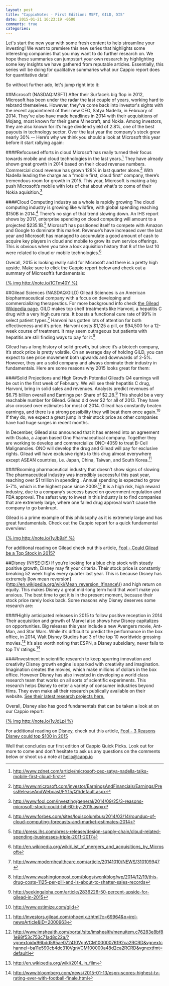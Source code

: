 ```yaml
---
layout: post
title: "CappioNotes - First Edition: MSFT, GILD, DIS"
date: 2015-01-21 16:23:19 -0500
comments: true
categories: 
---
```

Let's start the new year with some fresh content to help streamline your investing! We want to premiere this new series that highlights some interesting companies that you may want to do further research on. We hope these summaries can jumpstart your own research by highlighting some key insights we have gathered from reputable articles. Essentially, this series will be doing for qualitative summaries what our Cappio report does for quantitative data!

So without further ado, let's jump right into it:

##Microsoft (NASDAQ:MSFT)
After their Surface’s big flop in 2012, Microsoft has been under the radar the last couple of years, working hard to rebrand themselves. However, they've come back into investor's sights with the recent appointment of their new CEO, Satya Nadella, in February of 2014. They've also have made headlines in 2014 with their acquisitions of Mojang, most known for their game Minecraft, and Nokia. Among investors, they are also known for it’s huge dividend yield of 2.8%, one of the best payouts in technology sector. Over the last year the company’s stock grew nearly 30% -- Here’s why we think you should a look at Microsoft this year before it start rallying again:

####Refocused efforts in cloud
Microsoft has really turned their focus towards mobile and cloud technologies in the last years.[^1] They have already shown great growth in 2014 based on their cloud revenue numbers. Commercial cloud revenue has grown 128% in last quarter alone.[^2] With Nadella leading the charge as a "mobile first, cloud first" company, there’s tremendous room for growth in 2015. This year, Microsoft is making a big push Microsoft’s mobile with lots of chat about what's to come of their Nokia aquisition.[^3]

####Cloud Computing industry as a whole is rapidly growing
The cloud computing industry is growing like wildfire, with global spending reaching $150B in 2014.[^4] There's no sign of that trend slowing down. An IHS report shows by 2017, enterprise spending on cloud computing will amount to a projected $235.1B.[^5] Microsoft has positioned itself to compete with Amazon and Google to dominate this market. Revenue’s have increased over the last year and Microsoft has managed to accumulate a good amount of cash to acquire key players in cloud and mobile to grow its own service offerings. This is obvious when you take a look  aquisition history that 8 of the last 10 were related to cloud or mobile technologies.[^6]

Overall, 2015 is looking really solid for Microsoft and there is a pretty high upside. Make sure to click the Cappio report below and check out a summary of Microsoft’s fundamentals:

[{% img http://note.io/1CTm40Y %}](http://www.capp.io/queries/new?query=MSFT)

[^1]: <http://www.zdnet.com/article/microsoft-ceo-satya-nadella-talks-mobile-first-cloud-first>
[^2]: <http://www.microsoft.com/investor/EarningsAndFinancials/Earnings/PressReleaseAndWebcast/FY15/Q1/default.aspx>
[^3]: <http://www.fool.com/investing/general/2014/09/25/3-reasons-microsoft-stock-could-hit-60-by-2015.aspx>
[^4]: <http://www.forbes.com/sites/louiscolumbus/2014/03/14/roundup-of-cloud-computing-forecasts-and-market-estimates-2014>
[^5]: <http://press.ihs.com/press-release/design-supply-chain/cloud-related-spending-businesses-triple-2011-2017>
[^6]: <http://en.wikipedia.org/wiki/List_of_mergers_and_acquisitions_by_Microsoft>

##Gilead Sciences (NASDAQ:GILD) 
Gilead Sciences is an American biopharmaceutical company with a focus on developing and commercializing therapeutics. For more background info check [the Gilead Wikipedia page](https://en.wikipedia.org/wiki/Gilead_Sciences). GILD makes top shelf treatments like Harvoni, a hepatitis C drug with a very high cure rate. It boasts a functional cure rate of 99% in select patient types.[^7] Harvoni has gotten lots of attention for both effectiveness and it’s price. Harvoni costs $1,125 a pill, or $94,500 for a 12-week course of treatment. It may seem outrageous but patients with hepatitis are still finding ways to pay for it.[^8]

[^7]: <http://www.modernhealthcare.com/article/20141010/NEWS/310109947>
[^8]: <http://www.washingtonpost.com/blogs/wonkblog/wp/2014/12/19/this-drug-costs-1125-per-pill-and-is-about-to-shatter-sales-records>

Gilead has a long history of solid growth, but since it’s a biotech company, it’s stock price is pretty volatile. On an average day of holding GILD, you can expect to see price movement both upwards and downwards of 2-5%. However, they are a solid company and always dominate their industry in fundamentals. Here are some reasons why 2015 looks great for them:

####Solid Projections and High Growth Potential
Gilead’s Q4 earnings will be out in the first week of February. We will see their hepatitis C drug, Harvoni, bring in solid sales and revenues. Analysts predict revenues of $6.75 billion overall and Earnings per Share of $2.28.[^9] This should be a very reachable number for Gilead. Gilead did over $2 for all of 2013. They have also crossed over estimates  for most of 2014. Gilead has constantly beaten earnings, and there is a strong possibility they will beat them once again.[^10] If they do, we expect a great jump in their stock price as other companies have had huge surges in recent months. 

[^9]: <http://seekingalpha.com/article/2836226-50-percent-upside-for-gilead-in-2015>
[^10]: <http://www.estimize.com/gild>

In December, Gilead also announced that it has entered into an agreement with Osaka, a Japan based Ono Pharmaceutical company. Together they are working to develop and commercialize ONO-4059 to treat B-Cell Malignancies. ONO will develop the drug and Gilead will pay for exclusive rights. Gilead will have exclusive rights to this drug almost everywhere except ASEAN countries, i.e. Japan, China, Taiwan, and South Korea.[^11]

[^11]: <http://investors.gilead.com/phoenix.zhtml?c=69964&p=irol-newsArticle&ID=2000963> 

####Booming pharmaceutical industry that doesn’t show signs of slowing
The pharmaceutical industry was incredibly successful this past year, reaching over $1 trillion in spending . Annual spending is expected to grow 5-7%, which is the highest pace since 2009.[^12] It is a high risk, high reward industry, due to a company’s success based on government regulation and FDA approval. The safest way to invest in this industry is to find companies that are extremely large, where one failed drug approval won’t cause the company to go bankrupt. 

[^12]: <http://www.imshealth.com/portal/site/imshealth/menuitem.c76283e8bf81e98f53c753c71ad8c22a/?vgnextoid=96bdd595ae072410VgnVCM10000076192ca2RCRD&vgnextchannel=ba11e590cb4dc310VgnVCM100000a48d2ca2RCRD&vgnextfmt=defaultl>

Gilead is a prime example of this philosophy as it is extremely large and has great fundamentals. Check out the Cappio report for a quick fundamental overview:

[{% img http://note.io/1yJb9aY %}](http://www.capp.io/queries/new?query=GILD)

For additional reading on Gilead check out this article, [Fool - Could Gilead be a Top Stock in 2015?](http://www.fool.com/investing/general/2014/12/22/could-gilead-sciences-inc-be-a-top-stock-in-2015.aspx)

##Disney (NYSE:DIS)
If you’re looking for a blue chip stock with steady positive growth, Disney may fit your criteria. Their stock price is constantly breaking 52 week highs every quarter last year. This is because Disney has extremely [low mean reversion](http://en.wikipedia.org/wiki/Mean_reversion_(finance\)) and high return on equity. This makes Disney a great mid-long term hold that won’t make you anxious. The best time to get it is in the present moment, because their stock price rarely looks back. Some reasons why Disney deserves some research are:

####Highly anticipated releases in 2015 to follow positive reception in 2014
Their acquisition and growth of Marvel also shows how Disney capitalizes on opportunities. Big releases this year include a new Avengers movie, Ant-Man, and Star Wars. While it’s difficult to predict the performance in the box office, in 2014, Walt Disney Studios had 3 of the top 10 worldwide grossing movies.[^13] It’s also worth noting that ESPN, a Disney subsidiary, never fails to top TV ratings.[^14]

[^13]: <http://en.wikipedia.org/wiki/2014_in_film>
[^14]: <http://www.bloomberg.com/news/2015-01-13/espn-scores-highest-tv-rating-ever-with-football-finale.html>

####Investment in scientific research to keep spurring innovation and creativity
Disney growth engine is sparked with creativity and imagination. Imagination creates the movies, which make millions of dollars in the box office. However Disney has also invested in developing a world class research team that works on all sorts of scientific experiments. This research helps Disney to enter a variety of consumer industries beyond films. They even make all their research publically available on their website. [See their latest research projects here.](http://www.disneyresearch.com/projects/)

Overall, Disney also has good fundamentals that can be taken a look at on our Cappio report:

[{% img http://note.io/1yJdLpi %}](http://www.capp.io/queries/new?query=DIS)

For additional reading on Disney, check out this article, [Fool - 3 Reasons Disney could top $100 in 2015](http://www.fool.com/investing/general/2014/12/09/3-reasons-walt-disney-co-stock-could-top-100-in-20.aspx)

Well that concludes our first edition of Cappio Quick Picks. Look out for more to come and don't hesitate to ask us any questions on the comments below or shoot us a note at hello@capp.io